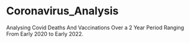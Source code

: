 # Coronavirus_Analysis
Analysing Covid Deaths And Vaccinations Over a 2 Year Period Ranging From Early 2020 to Early 2022.
